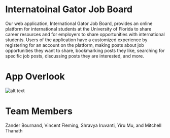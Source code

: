 # Internatoinal Gator Job Board 

Our web application, International Gator Job Board, provides an online platform for international students at the University of Florida to share career resources and for employers to share opportunities with international students. Users of the application have a customized experience by registering for an account on the platform, making posts about job opportunities they want to share, bookmarking posts they like, searching for specific job posts, discussing posts they are interested, and more.

# App Overlook 
 ![alt text](https://cdn.discordapp.com/attachments/978315959318220860/1004518073853820949/unknown.png)


# Team Members

Zander Bournand, Vincent Fleming, Shravya Iruvanti, Yiru Mu, and Mitchell Thanath

